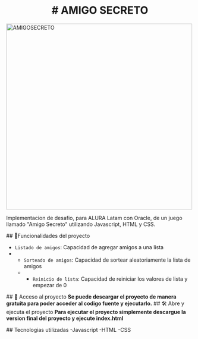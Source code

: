 <h1 align="center"> # AMIGO SECRETO </h1>
<img width="500" height="500" alt="AMIGOSECRETO" src="https://github.com/user-attachments/assets/841437ae-7231-44b0-821e-7aa9348ac635" />

Implementacion de desafio, para ALURA Latam con Oracle, de un juego llamado "Amigo Secreto" utilizando Javascript, HTML y CSS. 

\## :hammer:Funcionalidades del proyecto
- `Listado de amigos`: Capacidad de agregar amigos a una lista
- - `Sorteado de amigos`: Capacidad de sortear aleatoriamente la lista de amigos
  - - `Reinicio de lista`: Capacidad de reiniciar los valores de lista y empezar de 0

\## 📁 Acceso al proyecto
**Se puede descargar el proyecto de manera gratuita para poder acceder al codigo fuente y ejecutarlo.**
\## 🛠️ Abre y ejecuta el proyecto
**Para ejecutar el proyecto simplemente descargue la version final del proyecto y ejecute index.html**

\## Tecnologias utilizadas
-Javascript
-HTML
-CSS
